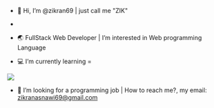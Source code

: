 - 👋 Hi, I’m @zikran69 | just call me "ZIK"
- 
- 🌏 FullStack Web Developer | I’m interested in Web programming Language

- 💻 I’m currently learning =
  
<p align="start">
  <a href="https://skillicons.dev">
    <img src="https://skillicons.dev/icons?i=js,html,css,tailwind,react,vite,nodejs&theme=light" />
  </a>
</p>

- 📌 I’m looking for a programming job | How to reach me?, my email: zikranasnawi69@gmail.com

<!---
zikran69/zikran69 is a ✨ special ✨ repository because its `README.md` (this file) appears on your GitHub profile.
You can click the Preview link to take a look at your changes.
--->
